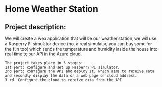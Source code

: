 # Home Weather Station

## Project description:
We will create a web application that will be our weather station,
we will use a Rasperry PI simulator device (not a real simulator,
you can buy some for the fun too) which sends the temperature
and humidity inside the house into real time to our API in the
Azure cloud.

```
The project takes place in 3 stages:
1st part: configure and set up Rasberry PI simulator.
2nd part: configure the API and deploy it, which aims to receive data
and secondly display the data on a web page or cloud address.
3 rd: Configure the cloud to receive data from the API
```